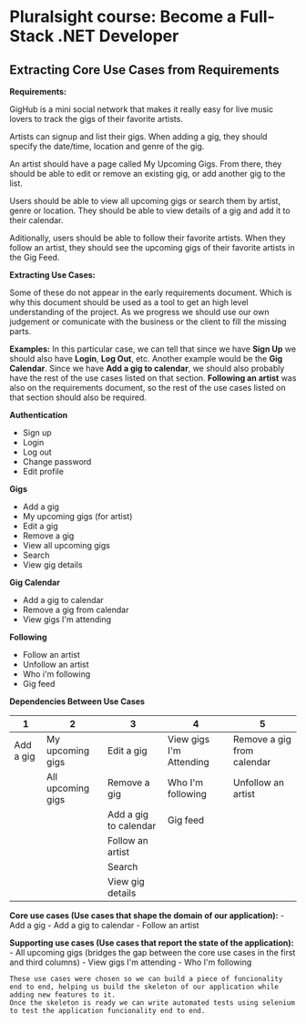 # Pluralsight course: Become a Full-Stack .NET Developer


## Extracting Core Use Cases from Requirements

**Requirements:**

GigHub is a mini social network that makes it really easy for live music lovers to track the gigs of their favorite artists.

Artists can signup and list their gigs. When adding a gig, they should specify the date/time, location and genre of the gig.

An artist should have a page called My Upcoming Gigs. From there, they should be able to edit or remove an existing gig, or add another gig to the list.

Users should be able to view all upcoming gigs or search them by artist, genre or location. They should be able to view details of a gig and add it to their calendar.

Aditionally, users should be able to follow their favorite artists. When they follow an artist, they should see the upcoming gigs of their favorite artists in the Gig Feed.

**Extracting Use Cases:**

Some of these do not appear in the early requirements document. Which is why this document should be used as a tool to get an high level understanding of the project.
As we progress we should use our own judgement or comunicate with the business or the client to fill the missing parts.

**Examples:**
In this particular case, we can tell that since we have **Sign Up** we should also have **Login**, **Log Out**, etc.
Another example would be the **Gig Calendar**. Since we have **Add a gig to calendar**, we should also probably have the rest of the use cases listed on that section.
**Following an artist** was also on the requirements document, so the rest of the use cases listed on that section should also be required.

**Authentication**
- Sign up 
- Login 
- Log out 
- Change password 
- Edit profile

**Gigs**
- Add a gig
- My upcoming gigs (for artist)
- Edit a gig
- Remove a gig
- View all upcoming gigs
- Search
- View gig details

**Gig Calendar**
- Add a gig to calendar
- Remove a gig from calendar
- View gigs I'm attending

**Following**
- Follow an artist
- Unfollow an artist
- Who i'm following
- Gig feed

**Dependencies Between Use Cases**

|   1       |       2           |           3           |            4            |               5            |
| --------- | ----------------- | --------------------- | ----------------------- | -------------------------- |
| Add a gig | My upcoming gigs  | Edit a gig            | View gigs I'm Attending | Remove a gig from calendar |
|           | All upcoming gigs | Remove a gig          | Who I'm following       | Unfollow an artist         |
|           |                   | Add a gig to calendar | Gig feed                |                            |
|           |                   | Follow an artist      |                         |                            |
|           |                   | Search                |                         |                            |
|           |                   | View gig details      |                         |                            |

**Core use cases (Use cases that shape the domain of our application):**
    - Add a gig
    - Add a gig to calendar
    - Follow an artist

**Supporting use cases (Use cases that report the state of the application):**
    - All upcoming gigs (bridges the gap between the core use cases in the first and third columns)
    - View gigs I'm attending
    - Who I'm following

    These use cases were chosen so we can build a piece of funcionality end to end, helping us build the skeleton of our application while adding new features to it.
    Once the skeleton is ready we can write automated tests using selenium to test the application funcionality end to end.
